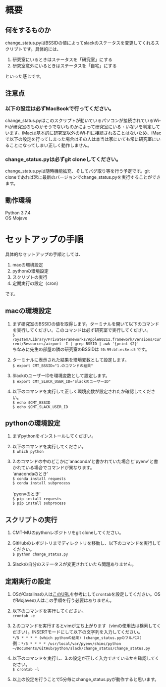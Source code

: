 # 概要
## 何をするものか
change_status.pyはBSSIDの値によってslackのステータスを変更してくれるスクリプトです。具体的には、
1. 研究室にいるときはステータスを「研究室」にする
2. 研究室意外にいるときはステータスを「自宅」にする

といった感じです。

## 注意点
### 以下の設定は必ずMacBookで行ってください。
change_status.pyはこのスクリプトが動いているパソコンが接続されているWi-Fiが研究室のものかそうでないものかによって研究室にいる・いないを判定しています。iMacは基本的に研究室以外のWi-Fiに接続されることはないため、iMacで以下の設定を行ってしまった場合はその人は本当は家にいても常に研究室にいることになってしまい正しく動作しません。

### change_status.pyは必ずgit cloneしてください。
change_status.pyは随時機能拡充、そしてバグ取り等を行う予定です。git cloneであれば常に最新のバージョンでchange_status.pyを実行することができます。

## 動作環境
Python 3.7.4
<br>OS Mojave

# セットアップの手順
具体的なセットアップの手順としては、
1. macの環境設定
2. pythonの環境設定
3. スクリプトの実行
4. 定期実行の設定（cron）

です。

## macの環境設定
1. まず研究室のBSSIDの値を取得します。ターミナルを開いて以下のコマンドを実行してください。このコマンドは必ず研究室で実行してください。
<br>```$ /System/Library/PrivateFrameworks/Apple80211.framework/Versions/Current/Resources/airport -I | grep BSSID | awk '{print $2}'```
<br>ちなみに先生の部屋の隣の研究室のBSSIDは ```f0:99:bf:e:8e:c5``` です。

2. ターミナルに表示された結果を環境変数として設定します。
<br>```$ export CMT_BSSID="1.のコマンドの結果"```

3. SlackのユーザーIDを環境変数として設定します。
<br>```$ export CMT_SLACK_USER_ID="SlackのユーザーID"```

4. 以下のコマンドを実行して正しく環境変数が設定されたか確認してください。
<br>```$ echo $CMT_BSSID```
<br>```$ echo $CMT_SLACK_USER_ID```

## pythonの環境設定
1. まずpythonをインストールしてください。
2. 以下のコマンドを実行してください。
<br>```$ which python```

3. 2.のコマンドの中のどこかに'anaconda'と書かれていた場合と'pyenv'と書かれている場合でコマンドが異なります。
<br>'anacondaのとき'
  <br>```$ conda install requests```
  <br>```$ conda install subprocess```
<br><br>'pyenvのとき'
  <br>```$ pip install requests```
  <br>```$ pip install subprocess```

## スクリプトの実行
1. CMT-MUのpythonレポジトリをgit cloneしてください。
2. GitHubのレポジトリまでディレクトリを移動し、以下のコマンドを実行してください。
<br>```$ python change_status.py```

3. Slackの自分のステータスが変更されていたら問題ありません。

## 定期実行の設定
1. OSがCatalinaの人は[このURL](https://mac-ra.com/catalina-crontab/)を参考にして```crontab```を設定してください。OSがMojaveの人はこの手順を行う必要はありません。
2. 以下のコマンドを実行してください。
<br>```crontab -e```

3. 2.のコマンドを実行するとvimが立ち上がります（vimの使用法は検索してください）。INSERTモードにして以下の文字列を入力してください。
<br>```*/5 * * * * (which pythonの結果) (change_status.pyのフルパス)```
<br>例：```*/5 * * * * /usr/local/var/pyenv/shims/python ~/Documents/GitHub/python/slack/change_status/change_status.py```

4. 以下のコマンドを実行し、3.の設定が正しく入力できているかを確認してください。
<br>```$ crontab -l```

5. 以上の設定を行うことで5分毎にchange_status.pyが動作すると思います。